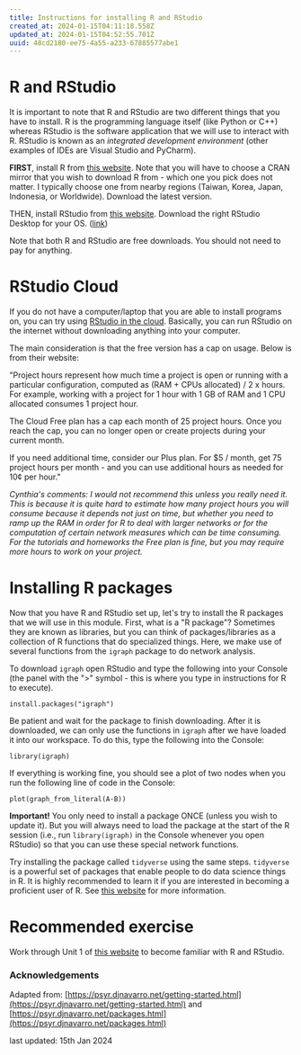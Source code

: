 ```yaml
---
title: Instructions for installing R and RStudio
created_at: 2024-01-15T04:11:18.558Z
updated_at: 2024-01-15T04:52:55.701Z
uuid: 48cd2180-ee75-4a55-a233-67885577abe1
---
```


# R and RStudio 

It is important to note that R and RStudio are two different things that you have to install. R is the programming language itself (like Python or C++) whereas RStudio is the software application that we will use to interact with R. RStudio is known as an *integrated development environment* (other examples of IDEs are Visual Studio and PyCharm). 

**FIRST**, install R from [this website](https://www.r-project.org/). Note that you will have to choose a CRAN mirror that you wish to download R from - which one you pick does not matter. I typically choose one from nearby regions (Taiwan, Korea, Japan, Indonesia, or Worldwide). Download the latest version. 

THEN, install RStudio from [this website](https://posit.co/). Download the right RStudio Desktop for your OS. ([link](https://posit.co/download/rstudio-desktop/))

Note that both R and RStudio are free downloads. You should not need to pay for anything. 

# RStudio Cloud

If you do not have a computer/laptop that you are able to install programs on, you can try using [RStudio in the cloud](https://posit.cloud/). Basically, you can run RStudio on the internet without downloading anything into your computer. 

The main consideration is that the free version has a cap on usage. Below is from their website:

"Project hours represent how much time a project is open or running with a particular configuration, computed as (RAM + CPUs allocated) / 2 x hours. For example, working with a project for 1 hour with 1 GB of RAM and 1 CPU allocated consumes 1 project hour.

The Cloud Free plan has a cap each month of 25 project hours. Once you reach the cap, you can no longer open or create projects during your current month.

If you need additional time, consider our Plus plan. For $5 / month, get 75 project hours per month - and you can use additional hours as needed for 10¢ per hour."


*Cynthia's comments: I would not recommend this unless you really need it. This is because it is quite hard to estimate how many project hours you will consume because it depends not just on time, but whether you need to ramp up the RAM in order for R to deal with larger networks or for the computation of certain network measures which can be time consuming. For the tutorials and homeworks the Free plan is fine, but you may require more hours to work on your project.*

# Installing R packages 

Now that you have R and RStudio set up, let's try to install the R packages that we will use in this module. First, what is a "R package"? Sometimes they are known as libraries, but you can think of packages/libraries as a collection of R functions that do specialized things. Here, we make use of several functions from the `igraph` package to do network analysis. 

To download `igraph` open RStudio and type the following into your Console (the panel with the ">" symbol - this is where you type in instructions for R to execute). 

`install.packages("igraph")`

Be patient and wait for the package to finish downloading. After it is downloaded, we can only use the functions in `igraph` after we have loaded it into our workspace. To do this, type the following into the Console: 

`library(igraph)`

If everything is working fine, you should see a plot of two nodes when you run the following line of code in the Console: 

`plot(graph_from_literal(A-B))`

**Important!** You only need to install a package ONCE (unless you wish to update it). But you will always need to load the package at the start of the R session (i.e., run `library(igraph)` in the Console whenever you open RStudio) so that you can use these special network functions. 

Try installing the package called `tidyverse` using the same steps. `tidyverse` is a powerful set of packages that enable people to do data science things in R. It is highly recommended to learn it if you are interested in becoming a proficient user of R. See [this website](https://www.tidyverse.org/) for more information.

# Recommended exercise

Work through Unit 1 of [this website](https://psyr.djnavarro.net/getting-started.html) to become familiar with R and RStudio. 

### Acknowledgements 

Adapted from: [https://psyr.djnavarro.net/getting-started.html](https://psyr.djnavarro.net/getting-started.html) and [https://psyr.djnavarro.net/packages.html](https://psyr.djnavarro.net/packages.html)

last updated: 15th Jan 2024 
